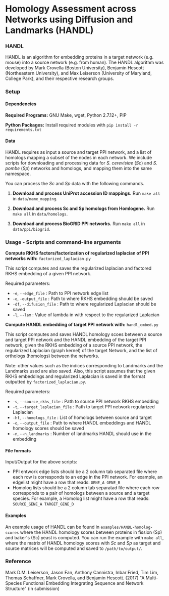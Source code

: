 # Homology Assessment across Networks using Diffusion and Landmarks (HANDL)

### HANDL
HANDL is an algorithm for embedding proteins in a target network (e.g. mouse) into a source network (e.g. from human). The HANDL algorithm was developed by Mark Crovella (Boston University), Benjamin Hescott (Northeastern University), and Max Leiserson (University of Maryland, College Park), and their respective research groups.

### Setup
#### Dependencies
**Required Programs:** GNU Make, wget, Python 2.7.12+, PIP

**Python Packages:** Install required modules with `pip install -r requirements.txt`

#### Data
HANDL requires as input a source and target PPI network, and a list of homologs mapping a subset of the nodes in each network. We include scripts for downloading and processing data for _S. cerevisiae_ (_Sc_) and _S. pombe_ (_Sp_) networks and homologs, and mapping them into the same namespace.

You can process the _Sc_ and _Sp_ data with the following commands.

1. **Download and process UniProt accession ID mappings.** Run `make all` in `data/name_mapping`.

2. **Download and process Sc and Sp homologs from Homlogene.** Run `make all` in `data/homologs`.

3. **Download and process BioGRID PPI networks.** Run `make all` in `data/ppi/biogrid`.

### Usage - Scripts and command-line arguments
**Compute RKHS factors/factorization of regularized laplacian of PPI networks with:** `factorized_laplacian.py`

This script computes and saves the regularized laplacian and factored RKHS embedding of a given PPI network. 


Required parameters:

*   `-e`, `--edge_file` : Path to PPI network edge list
*   `-o`, `-output_file` : Path to where RKHS embedding should be saved
*   `-df`, `--difusion_file` : Path to where regularized Laplacian should be saved
*   `-l`, `--lam` : Value of lambda in with respect to the regularized Laplacian

**Compute HANDL embedding of target PPI network with:** `handl_embed.py`

This script computes and saves HANDL homology scoes between a source and target PPI network and the HANDL embedding of the target PPI network, given the RKHS embedding of a source PPI network, the regularized Laplacian (graph kernel) of the target Network, and the list of orthologs (homologs) between the networks.

Note: other values such as the indices corresponding to Landmarks and the Landmarks used are also saved. Also, this script assumes that the given RKHS embeddings and regularized Laplacian is saved in the format outputted by `factorized_laplacian.py`.


Required parameters:

*   `-s`, `--source_rkhs_file` :  Path to source PPI network RKHS embedding
*   `-t`, `--target_laplacian_file` : Path to target PPI network regularized Laplacian
*   `-hf`, `--homologs_file` : List of homologs between source and target
*   `-o`, `--output_file` : Path to where HANDL embeddings and HANDL homology scores should be saved
*   `-n`, `--n_landmarks` : Number of landmarks HANDL should use in the embedding

#### File formats
Input/Output for the above scripts:

* PPI entwork edge lists should be a 2 column tab separated file where each row is corresponds to an edge in the PPI network. For example, an edgelist might have a row that reads: `GENE_A GENE_B`
* Homolog lists should be a 2 column tab separatad file where each row corresponds to a pair of homologs between a source and a target species. For example, a Homolog list might have a row that reads: `SOURCE_GENE_A TARGET_GENE_D`

#### Examples
An example usage of HANDL can be found in `examples/HANDL-homolog-scores` where the HANDL homology scores between proteins in fission (Sp) and baker's (Sc) yeast is computed.
You can run the example with `make all`, where the matrix of HANDL homology scores with _Sc_ and _Sp_ as target and source matrices will be computed and saved to `/path/to/output/`.

### Reference
Mark D.M. Leiserson, Jason Fan, Anthony Cannistra, Inbar Fried, Tim Lim, Thomas Schaffner, Mark Crovella, and Benjamin Hescott. (2017) "A Multi-Species Functional Embedding Integrating Sequence and Network Structure" (in submission)
